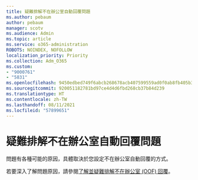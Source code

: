 ```yaml
---
title: 疑難排解不在辦公室自動回覆問題
ms.author: pebaum
author: pebaum
manager: scotv
ms.audience: Admin
ms.topic: article
ms.service: o365-administration
ROBOTS: NOINDEX, NOFOLLOW
localization_priority: Priority
ms.collection: Adm_O365
ms.custom:
- "9000761"
- "5831"
ms.openlocfilehash: 9450edbed749f6abcb268678acb407599559ad0f0ab8fb405b3f772c2371cdea
ms.sourcegitcommit: 920051182781bd97ce4d4d6fbd268cb37b84d239
ms.translationtype: HT
ms.contentlocale: zh-TW
ms.lasthandoff: 08/11/2021
ms.locfileid: "57899651"
---
```

# <a name="troubleshooting-out-of-office-automatic-replies"></a>疑難排解不在辦公室自動回覆問題

問題有各種可能的原因，具體取決於您設定不在辦公室自動回覆的方式。

若要深入了解問題原因，請參閱[了解並疑難排解不在辦公室 (OOF) 回覆](https://docs.microsoft.com/exchange/troubleshoot/email-delivery/understand-troubleshoot-oof-replies)。